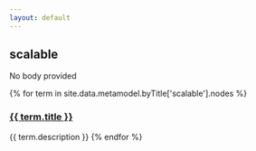 ```yaml
---
layout: default
---
```

<style>
.initial-content {
  padding-left:5%;
  padding-right:25px;
}
</style>

## scalable

No body provided

{% for term in site.data.metamodel.byTitle['scalable'].nodes %}
### <a href='/_pages/embed?t={{ term.title }}'>{{ term.title }}</a>

{{ term.description }}
{% endfor %}
